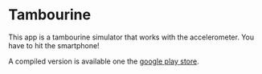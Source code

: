 # Tambourine

This app is a tambourine simulator that works with the accelerometer. You have to hit the smartphone!

A compiled version is available one the [google play store](https://play.google.com/store/apps/details?id=com.deselmo.android.tambourine).
